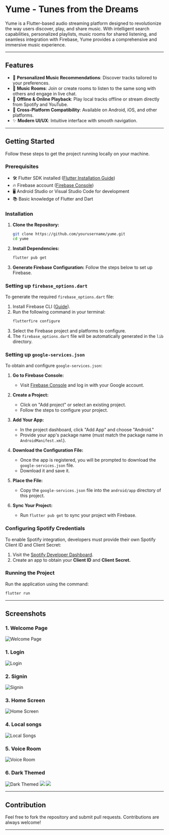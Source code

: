 # Yume - Tunes from the Dreams

Yume is a Flutter-based audio streaming platform designed to revolutionize the way users discover, play, and share music. With intelligent search capabilities, personalized playlists, music rooms for shared listening, and seamless integration with Firebase, Yume provides a comprehensive and immersive music experience.

---

## Features

- 🎵 **Personalized Music Recommendations**: Discover tracks tailored to your preferences.
- 🎤 **Music Rooms**: Join or create rooms to listen to the same song with others and engage in live chat.
- 📀 **Offline & Online Playback**: Play local tracks offline or stream directly from Spotify and YouTube.
- 📱 **Cross-Platform Compatibility**: Available on Android, iOS, and other platforms.
- ✨ **Modern UI/UX**: Intuitive interface with smooth navigation.

---

## Getting Started

Follow these steps to get the project running locally on your machine.

### Prerequisites

- 🛠️ Flutter SDK installed ([Flutter Installation Guide](https://flutter.dev/docs/get-started/install))
- 🔥 Firebase account ([Firebase Console](https://console.firebase.google.com/))
- 🖥️ Android Studio or Visual Studio Code for development
- 📚 Basic knowledge of Flutter and Dart

### Installation

1. **Clone the Repository:**

   ```bash
   git clone https://github.com/yourusername/yume.git
   cd yume
   ```

2. **Install Dependencies:**

   ```bash
   flutter pub get
   ```

3. **Generate Firebase Configuration:**
   Follow the steps below to set up Firebase.

### Setting up `firebase_options.dart`

To generate the required `firebase_options.dart` file:

1. Install Firebase CLI ([Guide](https://firebase.google.com/docs/cli)).
2. Run the following command in your terminal:
   ```bash
   flutterfire configure
   ```
3. Select the Firebase project and platforms to configure.
4. The `firebase_options.dart` file will be automatically generated in the `lib` directory.

### Setting up `google-services.json`

To obtain and configure `google-services.json`:

1. **Go to Firebase Console:**

   - Visit [Firebase Console](https://console.firebase.google.com/) and log in with your Google account.

2. **Create a Project:**

   - Click on "Add project" or select an existing project.
   - Follow the steps to configure your project.

3. **Add Your App:**

   - In the project dashboard, click "Add App" and choose "Android."
   - Provide your app's package name (must match the package name in `AndroidManifest.xml`).

4. **Download the Configuration File:**

   - Once the app is registered, you will be prompted to download the `google-services.json` file.
   - Download it and save it.

5. **Place the File:**

   - Copy the `google-services.json` file into the `android/app` directory of this project.

6. **Sync Your Project:**
   - Run `flutter pub get` to sync your project with Firebase.

### Configuring Spotify Credentials

To enable Spotify integration, developers must provide their own Spotify Client ID and Client Secret:

1. Visit the [Spotify Developer Dashboard](https://developer.spotify.com/dashboard/).
2. Create an app to obtain your **Client ID** and **Client Secret.**


### Running the Project

Run the application using the command:

```bash
flutter run
```

---

## Screenshots

### 1. Welcome Page
![Welcome Page](./screenshots/welcome.png)


### 1. Login
![Login](./screenshots/login.png)

### 2. Signin

![Signin](./screenshots/signin.png)

### 3. Home Screen
![Home Screen](./screenshots/home.png)


### 4. Local songs
![Local Songs](./screenshots/local.png)


### 5. Voice Room
![Voice Room](./screenshots/voiceroom.png)


### 6. Dark Themed
![Dark Themed](./screenshots/dark-welcome.png)
![](./screenshots/dark-login.png)
![](./screenshots/dark-home.png)



---

## Contribution

Feel free to fork the repository and submit pull requests. Contributions are always welcome!

---
